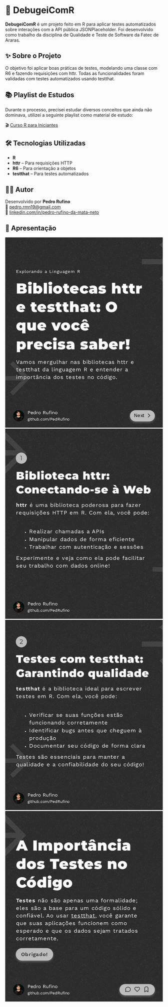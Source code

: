 # 🐛 DebugeiComR

**DebugeiComR** é um projeto feito em R para aplicar testes automatizados sobre interações com a API pública JSONPlaceholder. Foi desenvolvido como trabalho da disciplina de Qualidade e Teste de Software da Fatec de Araras.

## ✨ Sobre o Projeto

O objetivo foi aplicar boas práticas de testes, modelando uma classe com R6 e fazendo requisições com httr. Todas as funcionalidades foram validadas com testes automatizados usando testthat.

## 📚 Playlist de Estudos

Durante o processo, precisei estudar diversos conceitos que ainda não dominava, utilizei a seguinte playlist como material de estudo: 

🎬 [Curso R para Iniciantes](https://youtube.com/playlist?list=PLyqOvdQmGdTQ5dE6hSD7ZGBu8bud70wYf&si=BH8ywq-YpF0QWUDW)

## 🛠 Tecnologias Utilizadas

- **R**
- **httr** – Para requisições HTTP
- **R6** – Para orientação a objetos
- **testthat** – Para testes automatizados

## 👨‍🎓 Autor

Desenvolvido por **Pedro Rufino**  
📧 [pedro.rmn19@gmail.com](mailto:pedro.rmn19@gmail.com)  
🔗 [linkedin.com/in/pedro-rufino-da-mata-neto](www.linkedin.com/in/pedro-rufino-da-mata-neto)

## 🎤 Apresentação

![Apresentação do Projeto](/Apresentacao/img/1.png)
![Apresentação do Projeto](/Apresentacao/img/2.png)
![Apresentação do Projeto](/Apresentacao/img/3.png)
![Apresentação do Projeto](/Apresentacao/img/4.png)
